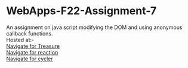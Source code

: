 # WebApps-F22-Assignment-7
An assignment on java script modifying the DOM and using anonymous callback functions.<br>
Hosted at:-<br>
[Navigate for Treasure](https://44-563-web-apps-f22.github.io/44563-webapps-assignment-7-ChanduNelavelli/treasure.html)<br>
[Navigate for reaction](https://44-563-web-apps-f22.github.io/44563-webapps-assignment-7-ChanduNelavelli/reaction.html)<br>
[Navigate for cycler](https://44-563-web-apps-f22.github.io/44563-webapps-assignment-7-ChanduNelavelli/cycler.html)